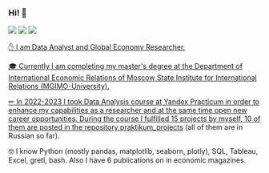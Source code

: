### Hi! 👋

<a href="https://www.linkedin.com/in/pavel-kurpas-601257191/"><img src="https://img.shields.io/badge/-pavel--kurpas-0a66c2?style=flat-square&logo=Linkedin&logoColor=white"></a> </a><a href="https://t.me/pavel_kurpas"><img src="https://img.shields.io/badge/-pavel__kurpas-3390ec?style=flat-square&logo=Telegram&logoColor=white"></a> <a href="mailto:p.a.kurpas@gmail.com"><img src="https://img.shields.io/badge/-p.a.kurpas@gmail.com-c14438?style=flat-square&logo=Gmail&logoColor=white">

✋ I am Data Analyst and Global Economy Researcher.

🎓 Currently I am completing my master's degree at the Department of International Economic Relations of Moscow State Institute for International Relations (MGIMO-University).

✏ In 2022-2023 I took Data Analysis course at Yandex Practicum in order to enhance my capabilities as a researcher and at the same time open new career opportunities. During the course I fulfilled 15 projects by myself, 10 of them are posted in the repository <a href="https://github.com/pavel-kurpas/praktikum_projects">praktikum_projects</a> (all of them are in Russian so far).

🤓 I know Python (mostly pandas, matplotlib, seaborn, plotly), SQL, Tableau, Excel, gretl, bash. Also I have 6 publications on  in economic magazines.




<!--
**pavel-kurpas/pavel-kurpas** is a ✨ _special_ ✨ repository because its `README.md` (this file) appears on your GitHub profile.

Here are some ideas to get you started:

- 🔭 I’m currently working on ...
- 🌱 I’m currently learning ...
- 👯 I’m looking to collaborate on ...
- 🤔 I’m looking for help with ...
- 💬 Ask me about ...
- 📫 How to reach me: ...
- 😄 Pronouns: ...
- ⚡ Fun fact: ...
-->
